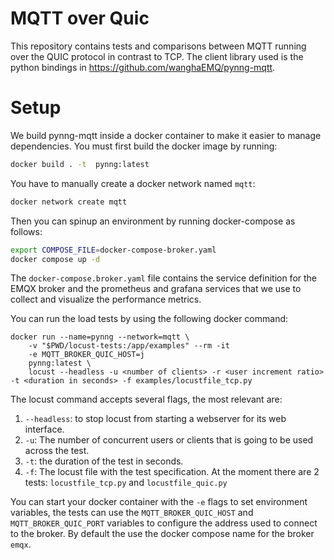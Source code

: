 # MQTT over Quic

This repository contains tests and comparisons between MQTT running over the QUIC protocol in contrast to
TCP. The client library used is the python bindings in https://github.com/wanghaEMQ/pynng-mqtt.

# Setup


We build pynng-mqtt inside a docker container to make it easier to manage dependencies. You must first build
the docker image by running:

```bash
docker build . -t  pynng:latest
```

You have to manually create a docker network named `mqtt`:

```bash
docker network create mqtt

```

Then you can spinup an environment by running docker-compose as follows:

```bash
export COMPOSE_FILE=docker-compose-broker.yaml
docker compose up -d
```

The `docker-compose.broker.yaml` file contains the service definition for
the EMQX broker and the prometheus and grafana services that we use to collect
and visualize the performance metrics.

You can run the load tests by using the following docker command:

```
docker run --name=pynng --network=mqtt \
    -v "$PWD/locust-tests:/app/examples" --rm -it 
    -e MQTT_BROKER_QUIC_HOST=j
    pynng:latest \
    locust --headless -u <number of clients> -r <user increment ratio> -t <duration in seconds> -f examples/locustfile_tcp.py
```

The locust command accepts several flags, the most relevant are:

1. `--headless`: to stop locust from starting a webserver for its web interface.
2. `-u`: The number of concurrent users or clients that is going to be used across the test.
3. `-t`: the duration of the test in seconds.
4. `-f`: The locust file with the test specification. At the moment there are 2 tests: `locustfile_tcp.py` and `locustfile_quic.py`


You can start your docker container with the `-e` flags to set environment variables,
the tests can use the `MQTT_BROKER_QUIC_HOST` and `MQTT_BROKER_QUIC_PORT` variables to
configure the address used to connect to the broker. By default the use the docker compose
name for the broker `emqx`.
